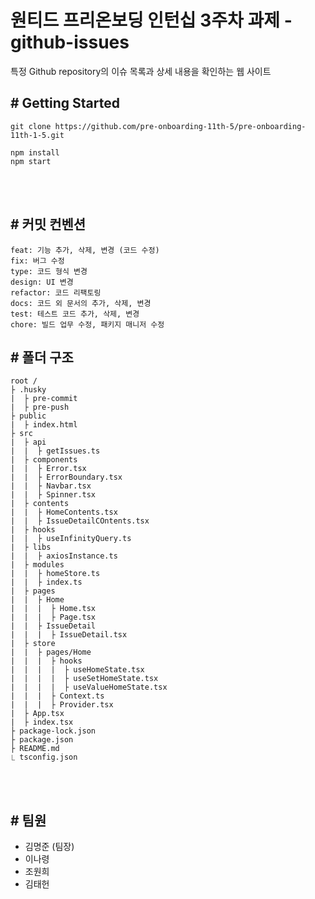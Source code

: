 # 원티드 프리온보딩 인턴십 3주차 과제 - github-issues

특정 Github repository의 이슈 목록과 상세 내용을 확인하는 웹 사이트

## # Getting Started

```
git clone https://github.com/pre-onboarding-11th-5/pre-onboarding-11th-1-5.git

npm install
npm start
```

<br><br>

## # 커밋 컨벤션

```
feat: 기능 추가, 삭제, 변경 (코드 수정)
fix: 버그 수정
type: 코드 형식 변경
design: UI 변경
refactor: 코드 리팩토링
docs: 코드 외 문서의 추가, 삭제, 변경
test: 테스트 코드 추가, 삭제, 변경
chore: 빌드 업무 수정, 패키지 매니저 수정
```

## # 폴더 구조

```
root /
├ .husky
|  ├ pre-commit
|  ├ pre-push
├ public
|  ├ index.html
├ src
|  ├ api
|  |  ├ getIssues.ts
|  ├ components
|  |  ├ Error.tsx
|  |  ├ ErrorBoundary.tsx
|  |  ├ Navbar.tsx
|  |  ├ Spinner.tsx
|  ├ contents
|  |  ├ HomeContents.tsx
|  |  ├ IssueDetailCOntents.tsx
|  ├ hooks
|  |  ├ useInfinityQuery.ts
|  ├ libs
|  |  ├ axiosInstance.ts
|  ├ modules
|  |  ├ homeStore.ts
|  |  ├ index.ts
|  ├ pages
|  |  ├ Home
|  |  |  ├ Home.tsx
|  |  |  ├ Page.tsx
|  |  ├ IssueDetail
|  |  |  ├ IssueDetail.tsx
|  ├ store
|  |  ├ pages/Home
|  |  |  ├ hooks
|  |  |  |  ├ useHomeState.tsx
|  |  |  |  ├ useSetHomeState.tsx
|  |  |  |  ├ useValueHomeState.tsx
|  |  |  ├ Context.ts
|  |  |  ├ Provider.tsx
|  ├ App.tsx
|  ├ index.tsx
├ package-lock.json
├ package.json
├ README.md
⎿ tsconfig.json
```

<br><br>

## # 팀원

- 김명준 (팀장)
- 이나령
- 조원희
- 김태헌

<br><br>
